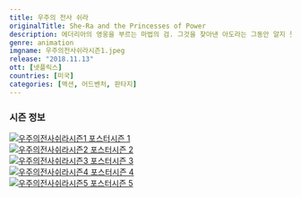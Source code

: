 ```yaml
---
title: 우주의 전사 쉬라
originalTitle: She-Ra and the Princesses of Power
description: 에더리아의 영웅을 부르는 마법의 검. 그것을 찾아낸 아도라는 그동안 알지 못했던 자신을 발견한다. 독립군의 일원이 된 그녀, 악당 호르드는 물론 단짝과도 적이 된다.
genre: animation
imgname: 우주의전사쉬라시즌1.jpeg
release: "2018.11.13"
ott: [넷플릭스]
countries: [미국]
categories: [액션, 어드벤처, 판타지]
---
```


### 시즌 정보

<div class="season-list">
<div class="item">
<a href="/animation/
she-ra-and-the-princesses-of-power-s1" ><img src="/poster/우주의전사쉬라시즌1.jpeg" alt="우주의전사쉬라시즌1 포스터 ">시즌 1</a>
</div>

<div class="item">
<a href="/animation/she-ra-and-the-princesses-of-power-s2" ><img src="/poster/우주의전사쉬라시즌2.jpeg" alt="우주의전사쉬라시즌2 포스터 ">시즌 2</a>
</div>

<div class="item">
<a href="/animation/she-ra-and-the-princesses-of-power-s3" ><img src="/poster/우주의전사쉬라시즌3.jpeg" alt="우주의전사쉬라시즌3 포스터 ">시즌 3</a>
</div>

<div class="item">
<a href="/animation/she-ra-and-the-princesses-of-power-s4" ><img src="/poster/우주의전사쉬라시즌4.jpeg" alt="우주의전사쉬라시즌4 포스터 ">시즌 4</a>
</div>

<div class="item">
<a href="/animation/she-ra-and-the-princesses-of-power-s5" ><img src="/poster/우주의전사쉬라시즌5.jpeg" alt="우주의전사쉬라시즌5 포스터 ">시즌 5</a>
</div>
</div>
